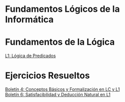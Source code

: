 <!-- TITLE: Fundamentos Lógicos de la Informática -->

# Fundamentos Lógicos de la Informática

# Fundamentos de la Lógica
[L1: Lógica de Predicados](/fli/l1)

# Ejercicios Resueltos
[Boletín 4: Conceptos Básicos y Formalización en LC y L1](/fli/boletin-4)  
[Boletín 6: Satisfacibilidad y Deducción Natural en L1](/fli/boletin-6)
